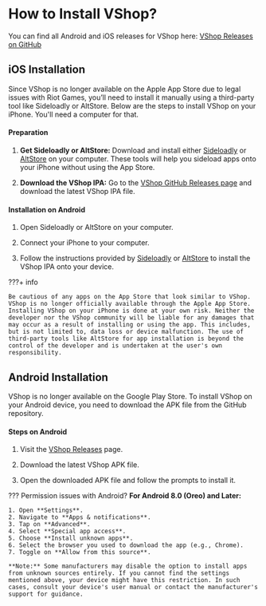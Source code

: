 # How to Install VShop?

You can find all Android and iOS releases for VShop here: [VShop Releases on GitHub](https://github.com/VShopApp/mobile/releases)

## iOS Installation

Since VShop is no longer available on the Apple App Store due to legal issues with Riot Games, you’ll need to install it manually using a third-party tool like Sideloadly or AltStore. Below are the steps to install VShop on your iPhone. You'll need a computer for that.

#### Preparation

1. **Get Sideloadly or AltStore:** Download and install either [Sideloadly](https://sideloadly.io/) or [AltStore](https://altstore.io/) on your computer. These tools will help you sideload apps onto your iPhone without using the App Store.

2. **Download the VShop IPA:** Go to the [VShop GitHub Releases page](https://github.com/VShopApp/mobile/releases) and download the latest VShop IPA file.

#### Installation on Android

1. Open Sideloadly or AltStore on your computer. 

2. Connect your iPhone to your computer.

3. Follow the instructions provided by [Sideloadly](https://www.youtube.com/watch?v=vqTsavQc3lQ) or [AltStore](https://faq.altstore.io/altstore-classic/how-to-install-altstore-windows) to install the VShop IPA onto your device.


???+ info

    Be cautious of any apps on the App Store that look similar to VShop. VShop is no longer officially available through the Apple App Store.
    Installing VShop on your iPhone is done at your own risk. Neither the developer nor the VShop community will be liable for any damages that may occur as a result of installing or using the app. This includes, but is not limited to, data loss or device malfunction. The use of third-party tools like AltStore for app installation is beyond the control of the developer and is undertaken at the user's own responsibility.

## Android Installation

VShop is no longer available on the Google Play Store. To install VShop on your Android device, you need to download the APK file from the GitHub repository.

#### Steps on Android

1. Visit the [VShop Releases](https://github.com/VShopApp/mobile/releases) page.

2. Download the latest VShop APK file.

3. Open the downloaded APK file and follow the prompts to install it.

??? Permission issues with Android?
    **For Android 8.0 (Oreo) and Later:**

    1. Open **Settings**.
    2. Navigate to **Apps & notifications**.
    3. Tap on **Advanced**.
    4. Select **Special app access**.
    5. Choose **Install unknown apps**.
    6. Select the browser you used to download the app (e.g., Chrome).
    7. Toggle on **Allow from this source**.

    **Note:** Some manufacturers may disable the option to install apps from unknown sources entirely. If you cannot find the settings mentioned above, your device might have this restriction. In such cases, consult your device's user manual or contact the manufacturer's support for guidance.


